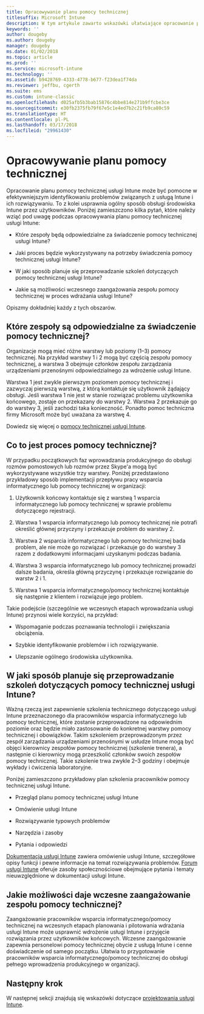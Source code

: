```yaml
---
title: Opracowywanie planu pomocy technicznej
titlesuffix: Microsoft Intune
description: W tym artykule zawarto wskazówki ułatwiające opracowanie planu pomocy technicznej usługi Intune dotyczącego wdrażania usługi Microsoft Intune.
keywords: ''
author: dougeby
ms.author: dougeby
manager: dougeby
ms.date: 01/02/2018
ms.topic: article
ms.prod: ''
ms.service: microsoft-intune
ms.technology: ''
ms.assetid: b9428769-4333-4778-b677-f23dea1f74da
ms.reviewer: jeffbu, cgerth
ms.suite: ems
ms.custom: intune-classic
ms.openlocfilehash: d025afb5b3bab15876c4bbe814e271b9ffcbe3ce
ms.sourcegitcommit: e30fb2375fb79f67e5c1e4ed7b2c21fb9ca80c59
ms.translationtype: HT
ms.contentlocale: pl-PL
ms.lasthandoff: 03/17/2018
ms.locfileid: "29961430"
---
```

# <a name="develop-a-support-plan"></a>Opracowywanie planu pomocy technicznej

Opracowanie planu pomocy technicznej usługi Intune może być pomocne w efektywniejszym identyfikowaniu problemów związanych z usługą Intune i ich rozwiązywaniu. To z kolei usprawnia ogólny sposób obsługi środowiska Intune przez użytkowników. Poniżej zamieszczono kilka pytań, które należy wziąć pod uwagę podczas opracowywania planu pomocy technicznej usługi Intune:

-   Które zespoły będą odpowiedzialne za świadczenie pomocy technicznej usługi Intune?

-   Jaki proces będzie wykorzystywany na potrzeby świadczenia pomocy technicznej usługi Intune?

-   W jaki sposób planuje się przeprowadzanie szkoleń dotyczących pomocy technicznej usługi Intune?

-   Jakie są możliwości wczesnego zaangażowania zespołu pomocy technicznej w proces wdrażania usługi Intune?

Opiszmy dokładniej każdy z tych obszarów.

## <a name="which-teams-are-responsible-for-providing-support"></a>Które zespoły są odpowiedzialne za świadczenie pomocy technicznej?

Organizacje mogą mieć różne warstwy lub poziomy (1–3) pomocy technicznej. Na przykład warstwy 1 i 2 mogą być częścią zespołu pomocy technicznej, a warstwa 3 obejmuje członków zespołu zarządzania urządzeniami przenośnymi odpowiedzialnego za wdrożenie usługi Intune.

Warstwa 1 jest zwykle pierwszym poziomem pomocy technicznej i zazwyczaj pierwszą warstwą, z którą kontaktuje się użytkownik żądający obsługi. Jeśli warstwa 1 nie jest w stanie rozwiązać problemu użytkownika końcowego, zostaje on przekazany do warstwy 2. Warstwa 2 przekazuje go do warstwy 3, jeśli zachodzi taka konieczność. Ponadto pomoc techniczna firmy Microsoft może być uważana za warstwę 4.

Dowiedz się więcej o [pomocy technicznej usługi Intune](/intune/get-support).

## <a name="what-is-the-support-process"></a>Co to jest proces pomocy technicznej?

W przypadku początkowych faz wprowadzania produkcyjnego do obsługi rozmów pomostowych lub rozmów przez Skype'a mogą być wykorzystywane wszystkie trzy warstwy. Poniżej przedstawiono przykładowy sposób implementacji przepływu pracy wsparcia informatycznego lub pomocy technicznej w organizacji:

1.  Użytkownik końcowy kontaktuje się z warstwą 1 wsparcia informatycznego lub pomocy technicznej w sprawie problemu dotyczącego rejestracji.

2.  Warstwa 1 wsparcia informatycznego lub pomocy technicznej nie potrafi określić głównej przyczyny i przekazuje problem do warstwy 2.

3.  Warstwa 2 wsparcia informatycznego lub pomocy technicznej bada problem, ale nie może go rozwiązać i przekazuje go do warstwy 3 razem z dodatkowymi informacjami uzyskanymi podczas badania.

4.  Warstwa 3 wsparcia informatycznego lub pomocy technicznej prowadzi dalsze badania, określa główną przyczynę i przekazuje rozwiązanie do warstw 2 i 1.

5.  Warstwa 1 wsparcia informatycznego/pomocy technicznej kontaktuje się następnie z klientem i rozwiązuje jego problem.

Takie podejście (szczególnie we wczesnych etapach wprowadzania usługi Intune) przynosi wiele korzyści, na przykład:

-   Wspomaganie podczas poznawania technologii i zwiększania obciążenia.

-   Szybkie identyfikowanie problemów i ich rozwiązywanie.

-   Ulepszanie ogólnego środowiska użytkownika.

## <a name="how-you-plan-to-provide-intune-support-training"></a>W jaki sposób planuje się przeprowadzanie szkoleń dotyczących pomocy technicznej usługi Intune?

Ważną rzeczą jest zapewnienie szkolenia technicznego dotyczącego usługi Intune przeznaczonego dla pracowników wsparcia informatycznego lub pomocy technicznej, które zostanie przeprowadzone na odpowiednim poziomie oraz będzie miało zastosowanie do konkretnej warstwy pomocy technicznej i obowiązków. Takim szkoleniem przeprowadzonym przez zespół zarządzania urządzeniami przenośnymi w usłudze Intune mogą być objęci kierownicy zespołów pomocy technicznej (szkolenie trenera), a następnie ci kierownicy mogą przeszkolić członków swoich zespołów pomocy technicznej. Takie szkolenie trwa zwykle 2–3 godziny i obejmuje wykłady i ćwiczenia laboratoryjne.

Poniżej zamieszczono przykładowy plan szkolenia pracowników pomocy technicznej usługi Intune.

-   Przegląd planu pomocy technicznej usługi Intune

-   Omówienie usługi Intune

-   Rozwiązywanie typowych problemów

-   Narzędzia i zasoby

-   Pytania i odpowiedzi

[Dokumentacja usługi Intune](https://docs.microsoft.com/intune/) zawiera omówienie usługi Intune, szczegółowe opisy funkcji i pewne informacje na temat rozwiązywania problemów. [Forum usługi Intune](https://social.technet.microsoft.com/Forums/home) oferuje zasoby społecznościowe obejmujące pytania i tematy nieuwzględnione w dokumentacji usługi Intune.

## <a name="what-opportunities-are-there-to-involve-the-support-team-earlier"></a>Jakie możliwości daje wczesne zaangażowanie zespołu pomocy technicznej?

Zaangażowanie pracowników wsparcia informatycznego/pomocy technicznej na wczesnych etapach planowania i pilotowania wdrażania usługi Intune może usprawnić wdrożenie usługi Intune i przyjęcie rozwiązania przez użytkowników końcowych. Wczesne zaangażowanie zapewnia personelowi pomocy technicznej obycie z usługą Intune i cenne doświadczenie od samego początku. Ułatwia to przygotowanie pracowników wsparcia informatycznego/pomocy technicznej do obsługi pełnego wprowadzenia produkcyjnego w organizacji.

## <a name="next-step"></a>Następny krok

W następnej sekcji znajdują się wskazówki dotyczące [projektowania usługi Intune](planning-guide-design.md).
